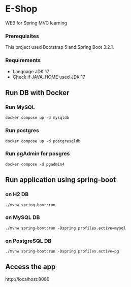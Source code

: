 # E-Shop
WEB for Spring MVC learning

### Prerequisites
This project used Bootstrap 5 and Spring Boot 3.2.1.

### Requirements
* Language JDK 17
* Check if JAVA_HOME used JDK 17

## Run DB with Docker
### Run MySQL
```
docker compose up -d mysqldb
```

### Run postgres
```
docker compose up -d postgresqldb
```

### Run pgAdmin for posgres
```
docker compose -d pgadmin4
```

## Run application using spring-boot
### on H2 DB
```
./mvnw spring-boot:run
```

### on MySQL DB
```
./mvnw spring-boot:run -Dspring.profiles.active=mysql
```

### on PostgreSQL DB
```
./mvnw spring-boot:run -Dspring.profiles.active=pg
```

## Access the app
http://localhost:8080